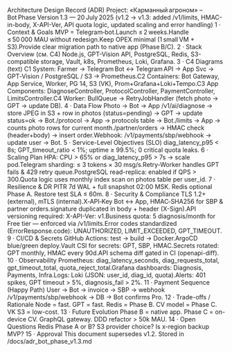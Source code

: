 Architecture Design Record (ADR)
Project: «Карманный агроном» – Bot Phase
Version 1.3 — 20 July 2025
(v1.2 → v1.3: added /v1/limits, HMAC-in-body, X-API-Ver, API quota logic, updated scaling and error handling)
1 · Context & Goals
MVP = Telegram‑bot.Launch ≤ 2 weeks.Handle ≤ 50 000 MAU without redesign.Keep OPEX minimal (1 small VM + S3).Provide clear migration path to native app (Phase B/C).
2 · Stack Overview
(см. C4) Node.js, GPT-Vision API, PostgreSQL, Redis, S3-compatible storage, Vault, k8s, Prometheus, Loki, Grafana.
3 · C4 Diagrams (text)
C1 System: Farmer → Telegram Bot ↔ Telegram API → App Svc → GPT‑Vision / PostgreSQL / S3 → Prometheus.C2 Containers: Bot Gateway, App Service, Worker, PG 14, S3 (VK), Prom+Grafana+Loki+Tempo.C3 App Components: DiagnoseController, ProtocolController, PaymentController, LimitsController.C4 Worker: BullQueue → RetryJobHandler (fetch photo → GPT → update DB).
4 · Data Flow
Photo → Bot → App /v1/ai/diagnose → store JPEG in S3 + row in photos (status=pending) → GPT → update status=ok → Bot./protocol → App → protocols table → Bot./limits → App → counts photo rows for current month./partner/orders → HMAC check (header+body) → insert order.Webhook: /v1/payments/sbp/webhook → update user → Bot.
5 · Service-Level Objectives (SLO)
diag_latency_p95 < 8s; GPT_timeout_ratio < 1%; uptime ≥ 99.5%; 0 critical quota leaks.
6 · Scaling Plan
HPA: CPU > 65% or diag_latency_p95 > 7s → scale pod.Telegram sharding: ≤ 3 tokens × 30 msg/s.Retry-Worker handles GPT fails & 429 retry queue.PostgreSQL read-replica: enabled if QPS > 300.Quota logic uses monthly index scan on photos table per user_id.
7 · Resilience & DR
PITR 7d WAL + full snapshot 02:00 MSK. Redis optional Phase A. Restore test SLA ≤ 60m.
8 · Security & Compliance
TLS 1.2+ (external), mTLS (internal).X‑API‑Key Bot ↔ App, HMAC‑SHA256 for SBP & partner orders.signature duplicated in body + header (X-Sign).API versioning required: X-API-Ver: v1.Business quota: 5 diagnosis/month for Free tier — enforced via /v1/limits.Error codes standardized (ErrorResponse.code): UNAUTHORIZED, LIMIT_EXCEEDED, GPT_TIMEOUT.
9 · CI/CD & Secrets
GitHub Actions: test → build → Docker.ArgoCD blue/green deploy.Vault CSI for secrets: GPT, SBP, HMAC.Secrets rotated: GPT monthly, HMAC every 90d.API schema diff gated in CI (openapi-diff).
10 · Observability
Prometheus: diag_latency_seconds, diag_requests_total, gpt_timeout_total, quota_reject_total.Grafana dashboards: Diagnosis, Payments, Infra.Logs: Loki (JSON: user_id, diag_id, quota).Alerts: 401 spikes, GPT timeout > 5%, diagnosis_fail > 2%.
11 · Payment Sequence (Happy Path)
User → Bot → invoice → SBP → webhook /v1/payments/sbp/webhook → DB → Bot confirms Pro.
12 · Trade-offs / Rationale
Node = fast. GPT = fast. Redis = Phase B. CV model = Phase C. VK S3 = low-cost.
13 · Future Evolution
Phase B = native app. Phase C = on-device CV. GraphQL gateway. DDD refactor > 50k MAU.
14 · Open Questions
Redis Phase A or B? S3 provider choice? Is x-region backup MVP?
15 · Approval
This document supersedes v1.2. Stored in /docs/adr_bot_phase_v1.3.md
